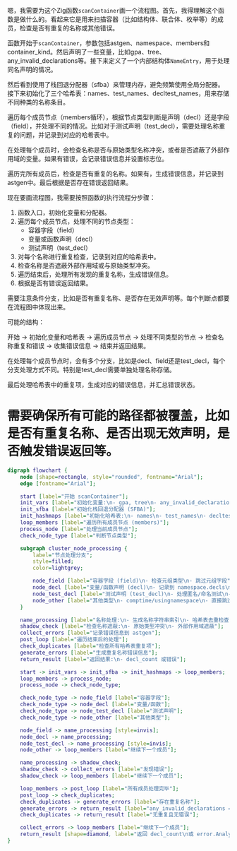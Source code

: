 嗯，我需要为这个Zig函数`scanContainer`画一个流程图。首先，我得理解这个函数是做什么的。看起来它是用来扫描容器（比如结构体、联合体、枚举等）的成员，检查是否有重复的名称或其他错误。

函数开始于`scanContainer`，参数包括astgen、namespace、members和container_kind。然后声明了一些变量，比如gpa、tree、any_invalid_declarations等。接下来定义了一个内部结构体`NameEntry`，用于处理同名声明的情况。

然后看到使用了栈回退分配器（sfba）来管理内存，避免频繁使用全局分配器。接下来初始化了三个哈希表：names、test_names、decltest_names，用来存储不同种类的名称条目。

遍历每个成员节点（members循环），根据节点类型判断是声明（decl）还是字段（field），并处理不同的情况。比如对于测试声明（test_decl），需要处理名称重复的问题，并记录到对应的哈希表中。

在处理每个成员时，会检查名称是否与原始类型名称冲突，或者是否遮蔽了外部作用域的变量。如果有错误，会记录错误信息并设置标志位。

遍历完所有成员后，检查是否有重复的名称。如果有，生成错误信息，并记录到astgen中。最后根据是否存在错误返回结果。

现在要画流程图，我需要按照函数的执行流程分步骤：

1. 函数入口，初始化变量和分配器。
2. 遍历每个成员节点，处理不同的节点类型：
   - 容器字段（field）
   - 变量或函数声明（decl）
   - 测试声明（test_decl）
3. 对每个名称进行重复检查，记录到对应的哈希表中。
4. 检查名称是否遮蔽外部作用域或与原始类型冲突。
5. 遍历结束后，处理所有发现的重复名称，生成错误信息。
6. 根据是否有错误返回结果。

需要注意条件分支，比如是否有重复名称、是否存在无效声明等。每个判断点都要在流程图中体现出来。

可能的结构：

开始 -> 初始化变量和哈希表 -> 遍历成员节点 -> 处理不同类型的节点 -> 检查名称重复和错误 -> 收集错误信息 -> 结束并返回结果。

在处理每个成员节点时，会有多个分支，比如是decl、field还是test_decl，每个分支处理方式不同。特别是test_decl需要单独处理名称存储。

最后处理哈希表中的重复项，生成对应的错误信息，并汇总错误状态。

需要确保所有可能的路径都被覆盖，比如是否有重复名称、是否出现无效声明，是否触发错误返回等。
================================================
```dot
digraph flowchart {
    node [shape=rectangle, style="rounded", fontname="Arial"];
    edge [fontname="Arial"];

    start [label="开始 scanContainer"];
    init_vars [label="初始化变量:\n- gpa, tree\n- any_invalid_declarations\n- NameEntry 结构定义"];
    init_sfba [label="初始化栈回退分配器 (SFBA)"];
    init_hashmaps [label="初始化哈希表:\n- names\n- test_names\n- decltest_names"];
    loop_members [label="遍历所有成员节点 (members)"];
    process_node [label="处理当前成员节点"];
    check_node_type [label="判断节点类型"];

    subgraph cluster_node_processing {
        label="节点处理分支";
        style=filled;
        color=lightgrey;

        node_field [label="容器字段 (field)\n- 检查元组类型\n- 跳过元组字段"];
        node_decl [label="变量/函数声明 (decl)\n- 记录到 namespace.decls\n- 名称重复检查"];
        node_test_decl [label="测试声明 (test_decl)\n- 处理匿名/命名测试\n- 记录到 test_names/decltest_names"];
        node_other [label="其他类型\n- comptime/usingnamespace\n- 直接跳过"];
    }

    name_processing [label="名称处理:\n- 生成名称字符串索引\n- 哈希表去重检查"];
    shadow_check [label="检查名称遮蔽:\n- 原始类型冲突\n- 外部作用域遮蔽"];
    collect_errors [label="记录错误信息到 astgen"];
    post_loop [label="遍历结束后的处理"];
    check_duplicates [label="检查所有哈希表重复项"];
    generate_errors [label="生成重复名称错误信息"];
    return_result [label="返回结果:\n- decl_count 或错误"];

    start -> init_vars -> init_sfba -> init_hashmaps -> loop_members;
    loop_members -> process_node;
    process_node -> check_node_type;

    check_node_type -> node_field [label="容器字段"];
    check_node_type -> node_decl [label="变量/函数"];
    check_node_type -> node_test_decl [label="测试声明"];
    check_node_type -> node_other [label="其他类型"];

    node_field -> name_processing [style=invis];
    node_decl -> name_processing;
    node_test_decl -> name_processing [style=invis];
    node_other -> loop_members [label="继续下一个成员"];

    name_processing -> shadow_check;
    shadow_check -> collect_errors [label="发现错误"];
    shadow_check -> loop_members [label="继续下一个成员"];

    loop_members -> post_loop [label="所有成员处理完毕"];
    post_loop -> check_duplicates;
    check_duplicates -> generate_errors [label="存在重复名称"];
    generate_errors -> return_result [label="any_invalid_declarations = true"];
    check_duplicates -> return_result [label="无重复且无错误"];

    collect_errors -> loop_members [label="继续下一个成员"];
    return_result [shape=diamond, label="返回 decl_count\n或 error.AnalysisFail"];
}
```